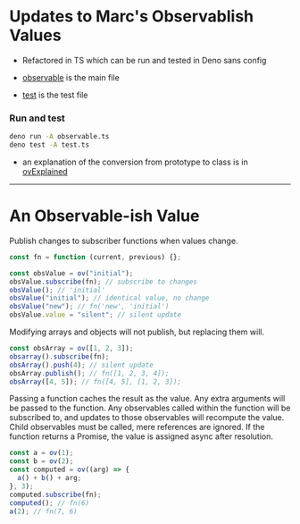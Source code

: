 # Updates to Marc's Observablish Values

- Refactored in TS which can be run and tested in Deno sans config

- [observable](./observable.ts) is the main file
- [test](./test.ts) is the test file

### Run and test

```bash
deno run -A observable.ts
deno test -A test.ts
```

- an explanation of the conversion from prototype to class is in [ovExplained](./ovExplained.ts)

---

# An Observable-ish Value

Publish changes to subscriber functions when values change.

```javascript
const fn = function (current, previous) {};

const obsValue = ov("initial");
obsValue.subscribe(fn); // subscribe to changes
obsValue(); // 'initial'
obsValue("initial"); // identical value, no change
obsValue("new"); // fn('new', 'initial')
obsValue.value = "silent"; // silent update
```

Modifying arrays and objects will not publish, but replacing them will.

```javascript
const obsArray = ov([1, 2, 3]);
obsarray().subscribe(fn);
obsArray().push(4); // silent update
obsArray.publish(); // fn([1, 2, 3, 4]);
obsArray([4, 5]); // fn([4, 5], [1, 2, 3]);
```

Passing a function caches the result as the value. Any extra arguments will
be passed to the function. Any observables called within the function will
be subscribed to, and updates to those observables will recompute the value.
Child observables must be called, mere references are ignored. If the
function returns a Promise, the value is assigned async after resolution.

```javascript
const a = ov(1);
const b = ov(2);
const computed = ov((arg) => {
  a() + b() + arg;
}, 3);
computed.subscribe(fn);
computed(); // fn(6)
a(2); // fn(7, 6)
```
